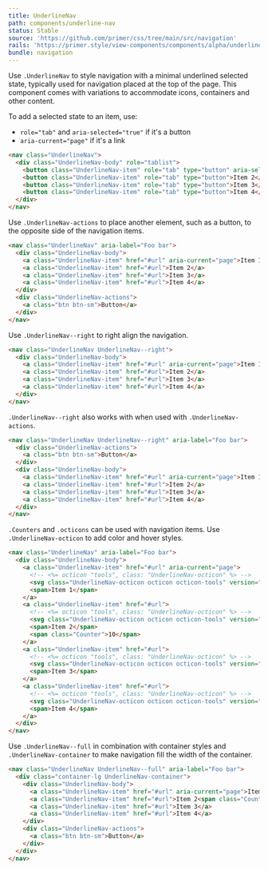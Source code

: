 ```yaml
---
title: UnderlineNav
path: components/underline-nav
status: Stable
source: 'https://github.com/primer/css/tree/main/src/navigation'
rails: 'https://primer.style/view-components/components/alpha/underlinenav'
bundle: navigation
---
```


Use `.UnderlineNav` to style navigation with a minimal underlined selected state, typically used for navigation placed at the top of the page. This component comes with variations to accommodate icons, containers and other content.

To add a selected state to an item, use:

- `role="tab"` and `aria-selected="true"` if it's a button
- `aria-current="page"` if it's a link

```html live title="UnderlineNav"
<nav class="UnderlineNav">
  <div class="UnderlineNav-body" role="tablist">
    <button class="UnderlineNav-item" role="tab" type="button" aria-selected="true">Item 1</button>
    <button class="UnderlineNav-item" role="tab" type="button">Item 2</button>
    <button class="UnderlineNav-item" role="tab" type="button">Item 3</button>
    <button class="UnderlineNav-item" role="tab" type="button">Item 4</button>
  </div>
</nav>
```

Use `.UnderlineNav-actions` to place another element, such as a button, to the opposite side of the navigation items.

```html live title="UnderlineNav-actions"
<nav class="UnderlineNav" aria-label="Foo bar">
  <div class="UnderlineNav-body">
    <a class="UnderlineNav-item" href="#url" aria-current="page">Item 1</a>
    <a class="UnderlineNav-item" href="#url">Item 2</a>
    <a class="UnderlineNav-item" href="#url">Item 3</a>
    <a class="UnderlineNav-item" href="#url">Item 4</a>
  </div>
  <div class="UnderlineNav-actions">
    <a class="btn btn-sm">Button</a>
  </div>
</nav>
```

Use `.UnderlineNav--right` to right align the navigation.

```html live title="UnderlineNav--right"
<nav class="UnderlineNav UnderlineNav--right">
  <div class="UnderlineNav-body">
    <a class="UnderlineNav-item" href="#url" aria-current="page">Item 1</a>
    <a class="UnderlineNav-item" href="#url">Item 2</a>
    <a class="UnderlineNav-item" href="#url">Item 3</a>
    <a class="UnderlineNav-item" href="#url">Item 4</a>
  </div>
</nav>
```

`.UnderlineNav--right` also works with when used with `.UnderlineNav-actions`.

```html live title="UnderlineNav--right with actions"
<nav class="UnderlineNav UnderlineNav--right" aria-label="Foo bar">
  <div class="UnderlineNav-actions">
    <a class="btn btn-sm">Button</a>
  </div>
  <div class="UnderlineNav-body">
    <a class="UnderlineNav-item" href="#url" aria-current="page">Item 1</a>
    <a class="UnderlineNav-item" href="#url">Item 2</a>
    <a class="UnderlineNav-item" href="#url">Item 3</a>
    <a class="UnderlineNav-item" href="#url">Item 4</a>
  </div>
</nav>
```

<!-- Update wording here -->

`.Counters` and `.octicons` can be used with navigation items. Use `.UnderlineNav-octicon` to add color and hover styles.

```html live
<nav class="UnderlineNav" aria-label="Foo bar">
  <div class="UnderlineNav-body">
    <a class="UnderlineNav-item" href="#url" aria-current="page">
      <!-- <%= octicon "tools", class: "UnderlineNav-octicon" %> -->
      <svg class="UnderlineNav-octicon octicon octicon-tools" version="1.1" width="16" height="16" viewBox="0 0 16 16" aria-hidden="true"><path fill-rule="evenodd" d="M4.48 7.27c.26.26 1.28 1.33 1.28 1.33l.56-.58-.88-.91 1.69-1.8s-.76-.74-.43-.45c.32-1.19.03-2.51-.87-3.44C4.93.5 3.66.2 2.52.51l1.93 2-.51 1.96-1.89.52-1.93-2C-.19 4.17.1 5.48 1 6.4c.94.98 2.29 1.26 3.48.87zm6.44 1.94l-2.33 2.3 3.84 3.98c.31.33.73.49 1.14.49.41 0 .82-.16 1.14-.49.63-.65.63-1.7 0-2.35l-3.79-3.93zM16 2.53L13.55 0 6.33 7.46l.88.91-4.31 4.46-.99.53-1.39 2.27.35.37 2.2-1.44.51-1.02L7.9 9.08l.88.91L16 2.53z" /></svg>
      <span>Item 1</span>
    </a>
    <a class="UnderlineNav-item" href="#url">
      <!-- <%= octicon "tools", class: "UnderlineNav-octicon" %> -->
      <svg class="UnderlineNav-octicon octicon octicon-tools" version="1.1" width="16" height="16" viewBox="0 0 16 16" aria-hidden="true"><path fill-rule="evenodd" d="M4.48 7.27c.26.26 1.28 1.33 1.28 1.33l.56-.58-.88-.91 1.69-1.8s-.76-.74-.43-.45c.32-1.19.03-2.51-.87-3.44C4.93.5 3.66.2 2.52.51l1.93 2-.51 1.96-1.89.52-1.93-2C-.19 4.17.1 5.48 1 6.4c.94.98 2.29 1.26 3.48.87zm6.44 1.94l-2.33 2.3 3.84 3.98c.31.33.73.49 1.14.49.41 0 .82-.16 1.14-.49.63-.65.63-1.7 0-2.35l-3.79-3.93zM16 2.53L13.55 0 6.33 7.46l.88.91-4.31 4.46-.99.53-1.39 2.27.35.37 2.2-1.44.51-1.02L7.9 9.08l.88.91L16 2.53z" /></svg>
      <span>Item 2</span>
      <span class="Counter">10</span>
    </a>
    <a class="UnderlineNav-item" href="#url">
      <!-- <%= octicon "tools", class: "UnderlineNav-octicon" %> -->
      <svg class="UnderlineNav-octicon octicon octicon-tools" version="1.1" width="16" height="16" viewBox="0 0 16 16" aria-hidden="true"><path fill-rule="evenodd" d="M4.48 7.27c.26.26 1.28 1.33 1.28 1.33l.56-.58-.88-.91 1.69-1.8s-.76-.74-.43-.45c.32-1.19.03-2.51-.87-3.44C4.93.5 3.66.2 2.52.51l1.93 2-.51 1.96-1.89.52-1.93-2C-.19 4.17.1 5.48 1 6.4c.94.98 2.29 1.26 3.48.87zm6.44 1.94l-2.33 2.3 3.84 3.98c.31.33.73.49 1.14.49.41 0 .82-.16 1.14-.49.63-.65.63-1.7 0-2.35l-3.79-3.93zM16 2.53L13.55 0 6.33 7.46l.88.91-4.31 4.46-.99.53-1.39 2.27.35.37 2.2-1.44.51-1.02L7.9 9.08l.88.91L16 2.53z" /></svg>
      <span>Item 3</span>
    </a>
    <a class="UnderlineNav-item" href="#url">
      <!-- <%= octicon "tools", class: "UnderlineNav-octicon" %> -->
      <svg class="UnderlineNav-octicon octicon octicon-tools" version="1.1" width="16" height="16" viewBox="0 0 16 16" aria-hidden="true"><path fill-rule="evenodd" d="M4.48 7.27c.26.26 1.28 1.33 1.28 1.33l.56-.58-.88-.91 1.69-1.8s-.76-.74-.43-.45c.32-1.19.03-2.51-.87-3.44C4.93.5 3.66.2 2.52.51l1.93 2-.51 1.96-1.89.52-1.93-2C-.19 4.17.1 5.48 1 6.4c.94.98 2.29 1.26 3.48.87zm6.44 1.94l-2.33 2.3 3.84 3.98c.31.33.73.49 1.14.49.41 0 .82-.16 1.14-.49.63-.65.63-1.7 0-2.35l-3.79-3.93zM16 2.53L13.55 0 6.33 7.46l.88.91-4.31 4.46-.99.53-1.39 2.27.35.37 2.2-1.44.51-1.02L7.9 9.08l.88.91L16 2.53z" /></svg>
      <span>Item 4</span>
    </a>
  </div>
</nav>
```

Use `.UnderlineNav--full` in combination with container styles and `.UnderlineNav-container` to make navigation fill the width of the container.

```html live title="UnderlineNav--full"
<nav class="UnderlineNav UnderlineNav--full" aria-label="Foo bar">
  <div class="container-lg UnderlineNav-container">
    <div class="UnderlineNav-body">
      <a class="UnderlineNav-item" href="#url" aria-current="page">Item 1</a>
      <a class="UnderlineNav-item" href="#url">Item 2<span class="Counter">10</span></a>
      <a class="UnderlineNav-item" href="#url">Item 3</a>
      <a class="UnderlineNav-item" href="#url">Item 4</a>
    </div>
    <div class="UnderlineNav-actions">
      <a class="btn btn-sm">Button</a>
    </div>
  </div>
</nav>
```
